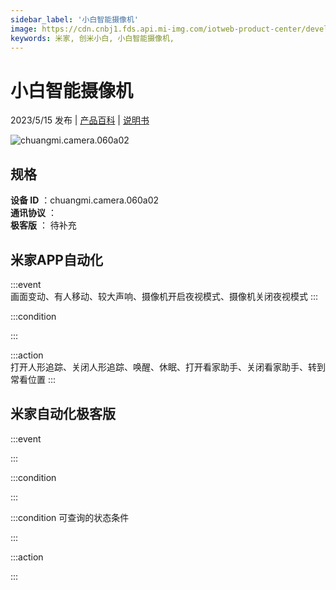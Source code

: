 ```yaml
---
sidebar_label: '小白智能摄像机'
image: https://cdn.cnbj1.fds.api.mi-img.com/iotweb-product-center/developer_1686649059050ZI2qRUS6.png?GalaxyAccessKeyId=AKVGLQWBOVIRQ3XLEW&Expires=9223372036854775807&Signature=yAWshkHrbRrXmsJfEuZxOjcJxkU=
keywords: 米家, 创米小白, 小白智能摄像机, 
---
```

# 小白智能摄像机

2023/5/15 发布 | [产品百科](https://home.mi.com/webapp/content/baike/product/index.html?model=chuangmi.camera.060a02/) | [说明书](https://home.mi.com/views/introduction.html?model=chuangmi.camera.060a02&region=cn)

![chuangmi.camera.060a02](https://cdn.cnbj1.fds.api.mi-img.com/iotweb-product-center/developer_1686649059050ZI2qRUS6.png?GalaxyAccessKeyId=AKVGLQWBOVIRQ3XLEW&Expires=9223372036854775807&Signature=yAWshkHrbRrXmsJfEuZxOjcJxkU=)

## 规格  
> 
**设备 ID** ：chuangmi.camera.060a02  
**通讯协议** ：  
**极客版**  ： 待补充 


## 米家APP自动化  

:::event  
画面变动、有人移动、较大声响、摄像机开启夜视模式、摄像机关闭夜视模式
:::

:::condition  

:::

:::action   
打开人形追踪、关闭人形追踪、唤醒、休眠、打开看家助手、关闭看家助手、转到常看位置
:::

## 米家自动化极客版  

:::event  

:::

:::condition  

:::

:::condition 可查询的状态条件  

:::

:::action  

:::

        
